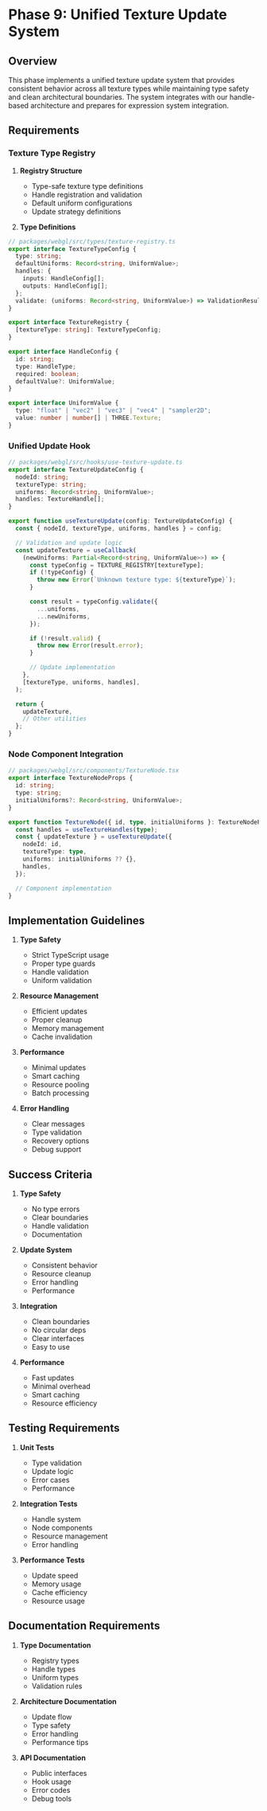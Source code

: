# Phase 9: Unified Texture Update System

## Overview

This phase implements a unified texture update system that provides consistent behavior across all texture types while maintaining type safety and clean architectural boundaries. The system integrates with our handle-based architecture and prepares for expression system integration.

## Requirements

### Texture Type Registry

1. **Registry Structure**

   - Type-safe texture type definitions
   - Handle registration and validation
   - Default uniform configurations
   - Update strategy definitions

2. **Type Definitions**

```typescript
// packages/webgl/src/types/texture-registry.ts
export interface TextureTypeConfig {
  type: string;
  defaultUniforms: Record<string, UniformValue>;
  handles: {
    inputs: HandleConfig[];
    outputs: HandleConfig[];
  };
  validate: (uniforms: Record<string, UniformValue>) => ValidationResult;
}

export interface TextureRegistry {
  [textureType: string]: TextureTypeConfig;
}

export interface HandleConfig {
  id: string;
  type: HandleType;
  required: boolean;
  defaultValue?: UniformValue;
}

export interface UniformValue {
  type: "float" | "vec2" | "vec3" | "vec4" | "sampler2D";
  value: number | number[] | THREE.Texture;
}
```

### Unified Update Hook

```typescript
// packages/webgl/src/hooks/use-texture-update.ts
export interface TextureUpdateConfig {
  nodeId: string;
  textureType: string;
  uniforms: Record<string, UniformValue>;
  handles: TextureHandle[];
}

export function useTextureUpdate(config: TextureUpdateConfig) {
  const { nodeId, textureType, uniforms, handles } = config;

  // Validation and update logic
  const updateTexture = useCallback(
    (newUniforms: Partial<Record<string, UniformValue>>) => {
      const typeConfig = TEXTURE_REGISTRY[textureType];
      if (!typeConfig) {
        throw new Error(`Unknown texture type: ${textureType}`);
      }

      const result = typeConfig.validate({
        ...uniforms,
        ...newUniforms,
      });

      if (!result.valid) {
        throw new Error(result.error);
      }

      // Update implementation
    },
    [textureType, uniforms, handles],
  );

  return {
    updateTexture,
    // Other utilities
  };
}
```

### Node Component Integration

```typescript
// packages/webgl/src/components/TextureNode.tsx
export interface TextureNodeProps {
  id: string;
  type: string;
  initialUniforms?: Record<string, UniformValue>;
}

export function TextureNode({ id, type, initialUniforms }: TextureNodeProps) {
  const handles = useTextureHandles(type);
  const { updateTexture } = useTextureUpdate({
    nodeId: id,
    textureType: type,
    uniforms: initialUniforms ?? {},
    handles,
  });

  // Component implementation
}
```

## Implementation Guidelines

1. **Type Safety**

   - Strict TypeScript usage
   - Proper type guards
   - Handle validation
   - Uniform validation

2. **Resource Management**

   - Efficient updates
   - Proper cleanup
   - Memory management
   - Cache invalidation

3. **Performance**

   - Minimal updates
   - Smart caching
   - Resource pooling
   - Batch processing

4. **Error Handling**
   - Clear messages
   - Type validation
   - Recovery options
   - Debug support

## Success Criteria

1. **Type Safety**

   - No type errors
   - Clear boundaries
   - Handle validation
   - Documentation

2. **Update System**

   - Consistent behavior
   - Resource cleanup
   - Error handling
   - Performance

3. **Integration**

   - Clean boundaries
   - No circular deps
   - Clear interfaces
   - Easy to use

4. **Performance**
   - Fast updates
   - Minimal overhead
   - Smart caching
   - Resource efficiency

## Testing Requirements

1. **Unit Tests**

   - Type validation
   - Update logic
   - Error cases
   - Performance

2. **Integration Tests**

   - Handle system
   - Node components
   - Resource management
   - Error handling

3. **Performance Tests**
   - Update speed
   - Memory usage
   - Cache efficiency
   - Resource usage

## Documentation Requirements

1. **Type Documentation**

   - Registry types
   - Handle types
   - Uniform types
   - Validation rules

2. **Architecture Documentation**

   - Update flow
   - Type safety
   - Error handling
   - Performance tips

3. **API Documentation**
   - Public interfaces
   - Hook usage
   - Error codes
   - Debug tools
